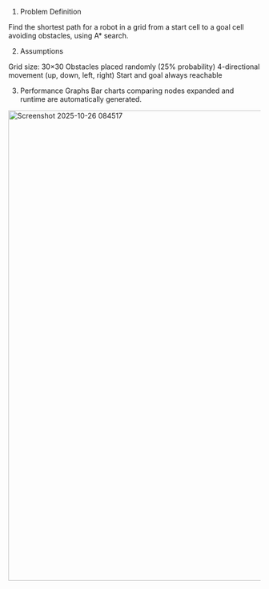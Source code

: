 1. Problem Definition

Find the shortest path for a robot in a grid from a start cell to a goal cell avoiding obstacles, using A\* search.

2. Assumptions

Grid size: 30×30
Obstacles placed randomly (25% probability)
4-directional movement (up, down, left, right)
Start and goal always reachable

3. Performance Graphs
   Bar charts comparing nodes expanded and runtime are automatically generated.
<img width="1484" height="939" alt="Screenshot 2025-10-26 084517" src="https://github.com/user-attachments/assets/e2fce916-a14b-4422-8bf1-03b7c52376f5" />
